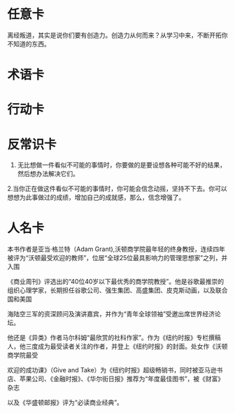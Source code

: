 # 任意卡
离经叛道，其实是说你们要有创造力。创造力从何而来？从学习中来，不断开拓你不知道的东西。

# 术语卡

# 行动卡

# 反常识卡

1. 无比想做一件看似不可能的事情时，你要做的是要设想各种可能不好的结果，然后想办法解决它们。

2.当你正在做这件看似不可能的事情时，你可能会信念动摇，坚持不下去。你可以想想为此事做过的成绩，增加自己的成就感，那么，信念增强了。

# 人名卡
本书作者是亚当·格兰特（Adam Grant),沃顿商学院最年轻的终身教授，连续四年被评为“沃顿最受欢迎的教师”，位居“全球25位最具影响力的管理思想家”之列，并入围

《商业周刊》评选出的“40位40岁以下最优秀的商学院教授”。他是谷歌最推崇的组织心理学家，长期担任谷歌公司、强生集团、高盛集团、皮克斯动画，以及联合国和美国

海陆空三军的资深顾问及演讲嘉宾，并作为“青年全球领袖”受邀出席世界经济论坛。

他还是《异类》作者马尔科姆“最欣赏的社科作家”。作为《纽约时报》专栏撰稿人，他三度成为最受读者关注的作者，并登上《纽约时报》的封面。处女作《沃顿商学院最受

欢迎的成功课》（Give and Take）为《纽约时报》超级畅销书，同时被亚马逊书店、苹果公司、《金融时报》、《华尔街日报》推荐为“年度最佳图书”，被《财富》杂志

以及《华盛顿邮报》评为“必读商业经典”。
